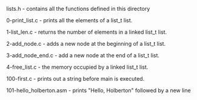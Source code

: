 lists.h - contains all the functions defined in this directory

0-print_list.c - prints all the elements of a list_t list.

1-list_len.c - returns the number of elements in a linked list_t list.

2-add_node.c - adds a new node at the beginning of  a list_t list.

3-add_node_end.c - add a new node at the end of a list_t list.

4-free_list.c - the memory occupied by a linked list_t list.

100-first.c - prints out a string before main is executed.

101-hello_holberton.asm - prints "Hello, Holberton" followed by a new line
